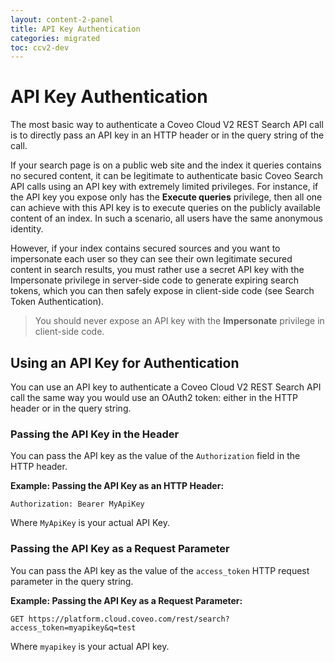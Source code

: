 ```yaml
---
layout: content-2-panel
title: API Key Authentication
categories: migrated
toc: ccv2-dev
---
```


# API Key Authentication

The most basic way to authenticate a Coveo Cloud V2 REST Search API call is to directly pass an API key in an HTTP header or in the query string of the call.

If your search page is on a public web site and the index it queries contains no secured content, it can be legitimate to authenticate basic Coveo Search API calls using an API key with extremely limited privileges. For instance, if the API key you expose only has the **Execute queries** privilege, then all one can achieve with this API key is to execute queries on the publicly available content of an index. In such a scenario, all users have the same anonymous identity.

However, if your index contains secured sources and you want to impersonate each user so they can see their own legitimate secured content in search results, you must rather use a secret API key with the Impersonate privilege in server-side code to generate expiring search tokens, which you can then safely expose in client-side code (see Search Token Authentication).

> You should never expose an API key with the **Impersonate** privilege in client-side code.

## Using an API Key for Authentication

You can use an API key to authenticate a Coveo Cloud V2 REST Search API call the same way you would use an OAuth2 token: either in the HTTP header or in the query string.

### Passing the API Key in the Header

You can pass the API key as the value of the `Authorization` field in the HTTP header.

**Example: Passing the API Key as an HTTP Header:**

```
Authorization: Bearer MyApiKey
```

Where `MyApiKey` is your actual API Key.

### Passing the API Key as a Request Parameter

You can pass the API key as the value of the `access_token` HTTP request parameter in the query string.

**Example: Passing the API Key as a Request Parameter:**

```
GET https://platform.cloud.coveo.com/rest/search?access_token=myapikey&q=test
```

Where `myapikey` is your actual API key.

